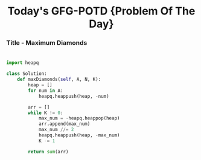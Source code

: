 <h1 align="center">Today's GFG-POTD {Problem Of The Day}</h1>

### Title - Maximum Diamonds<br><br>

```python
import heapq

class Solution:
    def maxDiamonds(self, A, N, K):
        heap = []
        for num in A:
            heapq.heappush(heap, -num)

        arr = []
        while K != 0:
            max_num = -heapq.heappop(heap)
            arr.append(max_num)
            max_num //= 2
            heapq.heappush(heap, -max_num)
            K -= 1

        return sum(arr)
```
